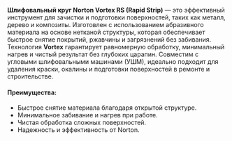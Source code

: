 **Шлифовальный круг Norton Vortex RS (Rapid Strip)** — это эффективный инструмент для зачистки и подготовки поверхностей, таких как металл, дерево и композиты. Изготовлен с использованием абразивного материала на основе нетканой структуры, которая обеспечивает быстрое снятие покрытий, ржавчины и загрязнений без забивания. Технология **Vortex** гарантирует равномерную обработку, минимальный нагрев и чистый результат без глубоких царапин. Совместим с угловыми шлифовальными машинами (УШМ), идеально подходит для удаления краски, окалины и подготовки поверхностей в ремонте и строительстве.

#### Преимущества:

- Быстрое снятие материала благодаря открытой структуре.
- Минимальное забивание и нагрев при работе.
- Чистая обработка сложных поверхностей.
- Надежность и эффективность от Norton.
